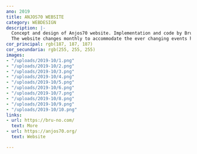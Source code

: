 ```yaml
---
ano: 2019
title: ANJOS70 WEBSITE
category: WEBDESIGN
description: |-
  Concept and design of Anjos70 website. Implementation and code by Bruno Santos.
  The website changes monthly to accommodate the ever changing events hosted on the venue, but also the design chosen for each month.
cor_principal: rgb(187, 187, 187)
cor_secundaria: rgb(255, 255, 255)
images:
- "/uploads/2019-10/1.png"
- "/uploads/2019-10/2.png"
- "/uploads/2019-10/3.png"
- "/uploads/2019-10/4.png"
- "/uploads/2019-10/5.png"
- "/uploads/2019-10/6.png"
- "/uploads/2019-10/7.png"
- "/uploads/2019-10/8.png"
- "/uploads/2019-10/9.png"
- "/uploads/2019-10/10.png"
links:
- url: https://bru-no.com/
  text: More
- url: https://anjos70.org/
  text: Website

---
```


